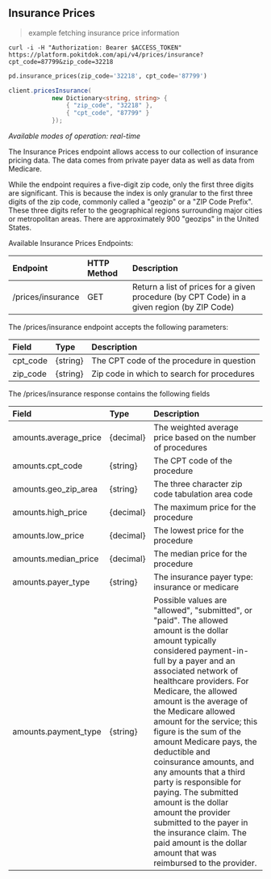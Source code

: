 ## Insurance Prices

> example fetching insurance price information

```shell
curl -i -H "Authorization: Bearer $ACCESS_TOKEN" https://platform.pokitdok.com/api/v4/prices/insurance?cpt_code=87799&zip_code=32218
```

```python
pd.insurance_prices(zip_code='32218', cpt_code='87799')
```

```csharp
client.pricesInsurance(
			new Dictionary<string, string> {
				{ "zip_code", "32218" },
				{ "cpt_code", "87799" }
			});
```

*Available modes of operation: real-time*

The Insurance Prices endpoint allows access to our collection of insurance
pricing data. The data comes from private payer data as well as data from
Medicare.

While the endpoint requires a five-digit zip code, only the first three digits
are significant. This is because the index is only granular to the first three
digits of the zip code, commonly called a "geozip" or a "ZIP Code Prefix". These
three digits refer to the geographical regions surrounding major cities or
metropolitan areas. There are approximately 900 "geozips" in the United States.

Available Insurance Prices Endpoints:

| Endpoint          | HTTP Method | Description                                                                                 |
|:------------------|:------------|:--------------------------------------------------------------------------------------------|
| /prices/insurance | GET         | Return a list of prices for a given procedure (by CPT Code) in a given region (by ZIP Code) |

The /prices/insurance endpoint accepts the following parameters:

| Field    | Type     | Description                                |
|:---------|:---------|:-------------------------------------------|
| cpt_code | {string} | The CPT code of the procedure in question  |
| zip_code | {string} | Zip code in which to search for procedures |

The /prices/insurance response contains the following fields

| Field                 | Type      | Description                                                                                                                                                                                                                                                                                                                                                                                                                                                                                                                                                                                                                                 |
|:----------------------|:----------|:--------------------------------------------------------------------------------------------------------------------------------------------------------------------------------------------------------------------------------------------------------------------------------------------------------------------------------------------------------------------------------------------------------------------------------------------------------------------------------------------------------------------------------------------------------------------------------------------------------------------------------------------|
| amounts.average_price | {decimal} | The weighted average price based on the number of procedures                                                                                                                                                                                                                                                                                                                                                                                                                                                                                                                                                                                |
| amounts.cpt_code      | {string}  | The CPT code of the procedure                                                                                                                                                                                                                                                                                                                                                                                                                                                                                                                                                                                                               |
| amounts.geo_zip_area  | {string}  | The three character zip code tabulation area code                                                                                                                                                                                                                                                                                                                                                                                                                                                                                                                                                                                           |
| amounts.high_price    | {decimal} | The maximum price for the procedure                                                                                                                                                                                                                                                                                                                                                                                                                                                                                                                                                                                                         |
| amounts.low_price     | {decimal} | The lowest price for the procedure                                                                                                                                                                                                                                                                                                                                                                                                                                                                                                                                                                                                          |
| amounts.median_price  | {decimal} | The median price for the procedure                                                                                                                                                                                                                                                                                                                                                                                                                                                                                                                                                                                                          |
| amounts.payer_type    | {string}  | The insurance payer type: insurance or medicare                                                                                                                                                                                                                                                                                                                                                                                                                                                                                                                                                                                             |
| amounts.payment_type  | {string}  | Possible values are "allowed", "submitted", or "paid". The allowed amount is the dollar amount typically considered payment-in-full by a payer and an associated network of healthcare providers. For Medicare, the allowed amount is the average of the Medicare allowed amount for the service; this figure is the sum of the amount Medicare pays, the deductible and coinsurance amounts, and any amounts that a third party is responsible for paying. The submitted amount is the dollar amount the provider submitted to the payer in the insurance claim. The paid amount is the dollar amount that was reimbursed to the provider. |
